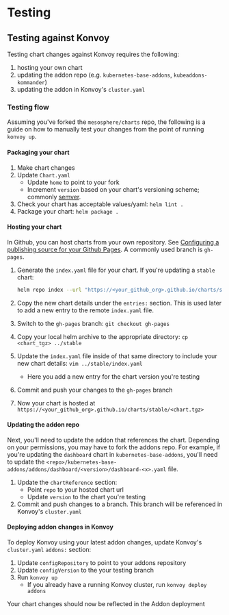 # Testing

## Testing against Konvoy

Testing chart changes against Konvoy requires the following:

  1. hosting your own chart
  1. updating the addon repo (e.g. `kubernetes-base-addons`, `kubeaddons-kommander`)
  1. updating the addon in Konvoy's `cluster.yaml`

### Testing flow

Assuming you've forked the `mesosphere/charts` repo, the following is a guide
on how to manually test your changes from the point of running `konvoy up`.

#### Packaging your chart

  1. Make chart changes
  1. Update `Chart.yaml`
      - Update `home` to point to your fork
      - Increment `version` based on your chart's versioning scheme; commonly [semver](https://semver.org/#semantic-versioning-specification-semver).
  1. Check your chart has acceptable values/yaml: `helm lint .`
  1. Package your chart: `helm package .`

#### Hosting your chart

In Github, you can host charts from your own repository.
 See [Configuring a publishing source for your Github
 Pages](https://help.github.com/en/github/working-with-github-pages/configuring-a-publishing-source-for-your-github-pages-site).
 A commonly used branch is `gh-pages`.

  1. Generate the `index.yaml` file for your chart. If you're updating a
    `stable` chart:

      ```sh
      helm repo index --url "https://<your_github_org>.github.io/charts/stable" .
      ```

  1. Copy the new chart details under the `entries:` section.
   This is used later to add a new entry to the remote `index.yaml` file.
  1. Switch to the `gh-pages` branch: `git checkout gh-pages`
  1. Copy your local helm archive to the appropriate directory: `cp <chart_tgz> ../stable`
  1. Update the `index.yaml` file inside of that same directory to include your
    new chart details: `vim ../stable/index.yaml`
      - Here you add a new entry for the chart version you're testing
  1. Commit and push your changes to the `gh-pages` branch
  1. Now your chart is hosted at `https://<your_github_org>.github.io/charts/stable/<chart.tgz>`

#### Updating the addon repo

Next, you'll need to update the addon that references the chart. Depending on
 your permissions, you may have to fork the addons repo. For example, if you're
 updating the `dashboard` chart in `kubernetes-base-addons`, you'll need to
 update the `<repo>/kubernetes-base-addons/addons/dashboard/<version>/dashboard-<x>.yaml`
 file.

  1. Update the `chartReference` section:
      - Point `repo` to your hosted chart url
      - Update `version` to the chart you're testing
  1. Commit and push changes to a branch. This branch will be referenced in
   Konvoy's `cluster.yaml`

#### Deploying addon changes in Konvoy

To deploy Konvoy using your latest addon changes, update Konvoy's
 `cluster.yaml` `addons:` section:

  1. Update `configRepository` to point to your addons repository
  1. Update `configVersion` to the your testing branch
  1. Run `konvoy up`
      - If you already have a running Konvoy cluster, run `konvoy deploy addons`

Your chart changes should now be reflected in the Addon deployment
